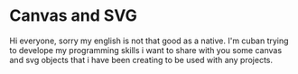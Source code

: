 # Canvas and SVG
Hi everyone, sorry my english is not that good as a native. I'm cuban trying to develope my programming skills i want to share with you some canvas and svg objects that i have been creating to be used with any projects.
